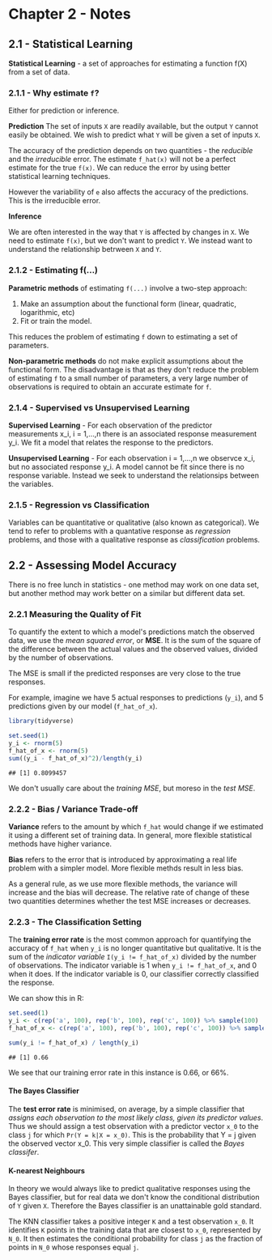 # Chapter 2 - Notes

## 2.1 - Statistical Learning 

**Statistical Learning** - a set of approaches for estimating a function f(X) from a set of data.

### 2.1.1 - Why estimate `f`? 

Either for prediction or inference.

**Prediction**
The set of inputs `X` are readily available, but the output `Y` cannot easily be obtained. We wish to predict what `Y` will be given a set of inputs `X`.

The accuracy of the prediction depends on two quantities - the *reducible* and the *irreducible* error. The estimate `f_hat(x)` will not be a perfect estimate for the true `f(x)`. We can reduce the error by using better statistical learning techniques.

However the variability of `e` also affects the accuracy of the predictions. This is the irreducible error.

**Inference**

We are often interested in the way that `Y` is affected by changes in `X`. We need to estimate `f(x)`, but we don't want to predict `Y`. We instead want to understand the relationship betrween `X` and `Y`.

### 2.1.2 - Estimating f(...) 

**Parametric methods** of estimating `f(...)` involve a two-step approach:

1. Make an assumption about the functional form (linear, quadratic, logarithmic, etc)
2. Fit or train the model.

This reduces the problem of estimating `f` down to estimating a set of parameters.

**Non-parametric methods** do not make explicit assumptions about the functional form. The disadvantage is that as they don't reduce the problem of estimating `f` to a small number of parameters, a very large number of observations is required to obtain an accurate estimate for `f`.

### 2.1.4 - Supervised vs Unsupervised Learning

**Supervised Learning** - For each observation of the predictor measurements x_i, i = 1,...,n there is an associated response measurement y_i. We fit a model that relates the response to the predictors.

**Unsupervised Learning** - For each observation i = 1,...,n we observce x_i, but no associated response y_i. A model cannot be fit since there is no response variable. Instead we seek to understand the relationsips between the variables.

### 2.1.5 - Regression vs Classification

Variables can be quantitative or qualitative (also known as categorical). We tend to refer to problems with a quantative response as *regression* problems, and those with a qualitative response as *classification* problems.

## 2.2 - Assessing Model Accuracy

There is no free lunch in statistics - one method may work on one data set, but another method may work better on a similar but different data set.

### 2.2.1 Measuring the Quality of Fit

To quantify the extent to which a model's predictions match the observed data, we use the *mean squared error*, or **MSE**. It is the sum of the square of the difference between the actual values and the observed values, divided by the number of observations.

The MSE is small if the predicted responses are very close to the true responses.

For example, imagine we have 5 actual responses to predictions (`y_i`), and 5 predictions given by our model (`f_hat_of_x`).

```r
library(tidyverse)
```

```r
set.seed(1)
y_i <- rnorm(5)
f_hat_of_x <- rnorm(5)
sum((y_i - f_hat_of_x)^2)/length(y_i)
```

```
## [1] 0.8099457
```

We don't usually care about the *training MSE*, but moreso in the *test MSE*.

### 2.2.2 - Bias / Variance Trade-off

**Variance** refers to the amount by which `f_hat` would change if we estimated it using a different set of training data. In general, more flexible statistical methods have higher variance.

**Bias** refers to the error that is introduced by approximating a real life problem with a simpler model. More flexible methds result in less bias.

As a general rule, as we use more flexible methods, the variance will increase and the bias will decrease. The relative rate of change of these two quantities determines whether the test MSE increases or decreases.

### 2.2.3 - The Classification Setting

The **training error rate** is the most common approach for quantifying the accuracy of `f_hat` when `y_i` is no longer quantitative but qualitative. It is the sum of the *indicator variable* `I(y_i != f_hat_of_x)` divided by the number of observations. The indicator variable is 1 when `y_i != f_hat_of_x`, and 0 when it does. If the indicator variable is 0, our classifier correctly classified the response. 

We can show this in R:

```r
set.seed(1)
y_i <- c(rep('a', 100), rep('b', 100), rep('c', 100)) %>% sample(100)
f_hat_of_x <- c(rep('a', 100), rep('b', 100), rep('c', 100)) %>% sample(100)

sum(y_i != f_hat_of_x) / length(y_i)
```

```
## [1] 0.66
```

We see that our training error rate in this instance is 0.66, or 66%. 

#### The Bayes Classifier

The **test error rate** is minimised, on average, by a simple classifier that *assigns each observation to the most likely class, given its predictor values*. Thus we should assign a test observation with a predictor vector `x_0` to the class `j` for which `Pr(Y = k|X = x_0)`. This is the probability that Y = j given the observed vector x_0. This very simple classifier is called the *Bayes classifer*.

#### K-nearest Neighbours 

In theory we would always like to predict qualitative responses using the Bayes classifier, but for real data we don't know the conditional distribution of `Y` given `X`. Therefore the Bayes classifier is an unattainable gold standard.

The KNN classifier takes a positive integer `K` and a test observation `x_0`. It identifies `K` points in the training data that are closest to `x_0`, represented by `N_0`. It then estimates the conditional probability for class `j` as the fraction of points in `N_0` whose responses equal `j`.
